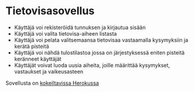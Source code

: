 # Tietovisasovellus


- Käyttäjä voi rekisteröidä tunnuksen ja kirjautua sisään
- Käyttäjä voi valita tietovisa-aiheen listasta 
- Käyttäjä voi pelata valitsemaansa tietovisaa vastaamalla kysymyksiin ja kerätä pisteitä
- Käyttäjä voi nähdä tulostilastoa jossa on järjestyksessä eniten pisteitä keränneet käyttäjät
- Käyttäjät voivat luoda uusia aiheita, joille määrittää kysymykset, vastaukset ja vaikeusasteen

Sovellusta on [kokeiltavissa Herokussa](https://tsoha-tietovisa.herokuapp.com/)
